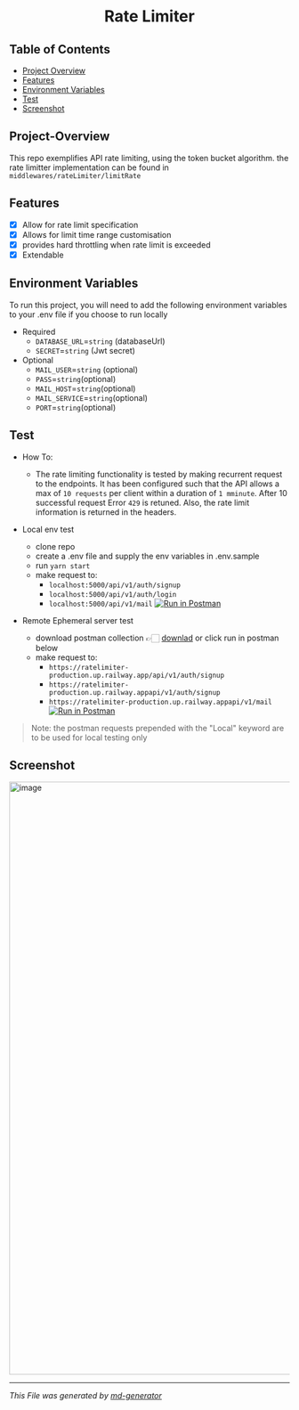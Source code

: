 
<h1 align="center">Rate Limiter</h1>

## Table of Contents
* [Project Overview](#Project-Overview)
* [Features](#Features)
* [Environment Variables](#Environment-Variables)
* [Test](#Test)
* [Screenshot](#Screenshot)

## Project-Overview
 This repo exemplifies API rate limiting, using the token bucket algorithm.
 the rate limitter implementation can be found in `middlewares/rateLimiter/limitRate`

## Features

- [x] Allow for rate limit specification
- [x] Allows for limit time range customisation
- [x] provides hard throttling when rate limit is exceeded
- [x] Extendable

## Environment Variables

To run this project, you will need to add the following environment variables to your .env file if you choose to run locally

- Required
    - `DATABASE_URL`=`string` (databaseUrl)
    - `SECRET`=`string` (Jwt secret)
- Optional
    - `MAIL_USER`=`string` (optional)
    - `PASS`=`string`(optional)
    - `MAIL_HOST`=`string`(optional)
    - `MAIL_SERVICE`=`string`(optional)
    - `PORT`=`string`(optional)

## Test
- How To:
    - The rate limiting functionality is tested by making recurrent request to the endpoints. It has been configured such that
      the API allows a max of `10 requests` per client within a duration of `1 mminute`. After 10 successful request Error `429` is retuned. Also,
      the rate limit information is returned in the headers.

- Local env test
    - clone repo
    - create a .env file and supply the env variables in .env.sample
    - run `yarn start`
    - make request to:
        - `localhost:5000/api/v1/auth/signup`
        - `localhost:5000/api/v1/auth/login`
        - `localhost:5000/api/v1/mail` [![Run in Postman](https://run.pstmn.io/button.svg)](https://app.getpostman.com/run-collection/5289404-cc14cd2b-1367-4f99-8516-69524e05a036?action=collection%2Ffork&collection-url=entityId%3D5289404-cc14cd2b-1367-4f99-8516-69524e05a036%26entityType%3Dcollection%26workspaceId%3D6f8faf53-4393-4ceb-885e-f48e37fbbb34#?env%5BRate_limit%5D=W3sia2V5IjoidG9rZW4iLCJ2YWx1ZSI6IiIsImVuYWJsZWQiOnRydWUsInR5cGUiOiJkZWZhdWx0Iiwic2Vzc2lvblZhbHVlIjoiZXlKaGJHY2lPaUpJVXpJMU5pSXNJblI1Y0NJNklrcFhWQ0o5LmV5SnBaQ0k2SWpkak1UUTFaREprTFdFek0yWXROR1EwWmkwNVlUQTBMV1F6TnpGbU5EVXdNekZrTWlJc0ltVnRZV2xzSWpvaWIyeDFkMkZ6WldkMWJtRmtaWEJ2YW5VdVoyMWguLi4iLCJzZXNzaW9uSW5kZXgiOjB9XQ==)
- Remote Ephemeral server test
    - download postman collection 👉🏻 [downlad](https://www.postman.com/oluwasegun-adepoju/workspace/oluwasegun/collection/5289404-cc14cd2b-1367-4f99-8516-69524e05a036?action=share&creator=5289404) or click run in postman below
    - make request to:
        - `https://ratelimiter-production.up.railway.app/api/v1/auth/signup`
        - `https://ratelimiter-production.up.railway.appapi/v1/auth/signup`
        - `https://ratelimiter-production.up.railway.appapi/v1/mail` [![Run in Postman](https://run.pstmn.io/button.svg)](https://app.getpostman.com/run-collection/5289404-cc14cd2b-1367-4f99-8516-69524e05a036?action=collection%2Ffork&collection-url=entityId%3D5289404-cc14cd2b-1367-4f99-8516-69524e05a036%26entityType%3Dcollection%26workspaceId%3D6f8faf53-4393-4ceb-885e-f48e37fbbb34#?env%5BRate_limit%5D=W3sia2V5IjoidG9rZW4iLCJ2YWx1ZSI6IiIsImVuYWJsZWQiOnRydWUsInR5cGUiOiJkZWZhdWx0Iiwic2Vzc2lvblZhbHVlIjoiZXlKaGJHY2lPaUpJVXpJMU5pSXNJblI1Y0NJNklrcFhWQ0o5LmV5SnBaQ0k2SWpkak1UUTFaREprTFdFek0yWXROR1EwWmkwNVlUQTBMV1F6TnpGbU5EVXdNekZrTWlJc0ltVnRZV2xzSWpvaWIyeDFkMkZ6WldkMWJtRmtaWEJ2YW5VdVoyMWguLi4iLCJzZXNzaW9uSW5kZXgiOjB9XQ==)

> Note: the postman requests prepended with the "Local" keyword are to be used for local testing only

## Screenshot
<img width="1065" alt="image" src="https://user-images.githubusercontent.com/25525765/236390407-a1aac1cb-2e24-4e9e-bec4-a85fd0dfeb77.png">


***
_This File was generated by [md-generator](https://github.com/oluwasegun-AA/md-generator)_
